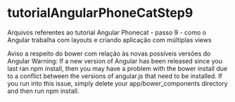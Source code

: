 # tutorialAngularPhoneCatStep9
Arquivos referentes ao tutorial Angular Phonecat - passo 9 - como o Angular trabalha com layouts e criando aplicação com múltiplas views

Aviso a respeito do bower com relação às novas possíveis versões do Angular
Warning: If a new version of Angular has been released since you last ran npm install, then you may have a problem with the bower install due to a conflict between the versions of angular.js that need to be installed. If you run into this issue, simply delete your app/bower_components directory and then run npm install.
